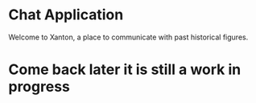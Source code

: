 <h1>Chat Application</h1>
Welcome to Xanton, a place to communicate with past historical figures.

<h1>Come back later it is still a work in progress</h1>

